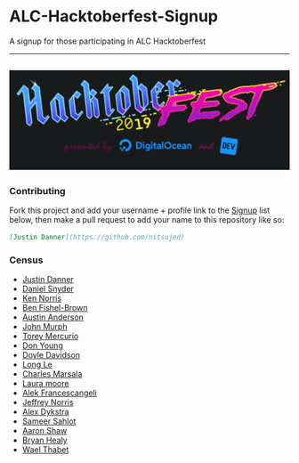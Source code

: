# ALC-Hacktoberfest-Signup

A signup for those participating in ALC Hacktoberfest

---
![Hacktoberfest-Signup](img/hacktoberfest-2019.PNG "Hacktoberfest-Signup")
---


### Contributing
Fork this project and add your username + profile link to the [Signup](https://github.com/Nitsujed/ALC-Hacktoberfest-Signup#signup) list below, then make a pull request to add your name to this repository like so:

```markdown
[Justin Danner](https://github.com/nitsujed)
```

### Census
 - [Justin Danner](https://github.com/nitsujed)
 - [Daniel Snyder](https://github.com/djs42129)
 - [Ken Norris](https://github.com/knorris1999)
 - [Ben Fishel-Brown](https://github.com/schtoom)
 - [Austin Anderson](https://github.com/andersona151)
 - [John Murph](https://github.com/jmurph)
 - [Torey Mercurio](https://github.com/mtmercurio)
 - [Don Young](https://github.com/dyoungalc)
 - [Doyle Davidson](https://github.com/doyledavidson)
 - [Long Le](https://github.com/longble)
 - [Charles Marsala](https://github.com/cmarsala91)
 - [Laura moore](https://github.com/lauramoore)
 - [Alek Francescangeli](https://github.com/antisage)
 - [Jeffrey Norris](https://github.com/jeffreydn1161)
 - [Alex Dykstra](https://github.com/sircodesalittle)
 - [Sameer Sahlot](https://github.com/catchmesam)
 - [Aaron Shaw](https://github.com/aaronshaw01)
 - [Bryan Healy](https://github.com/BryanJHealy)
 - [Wael Thabet](https://github.com/wthabet)
